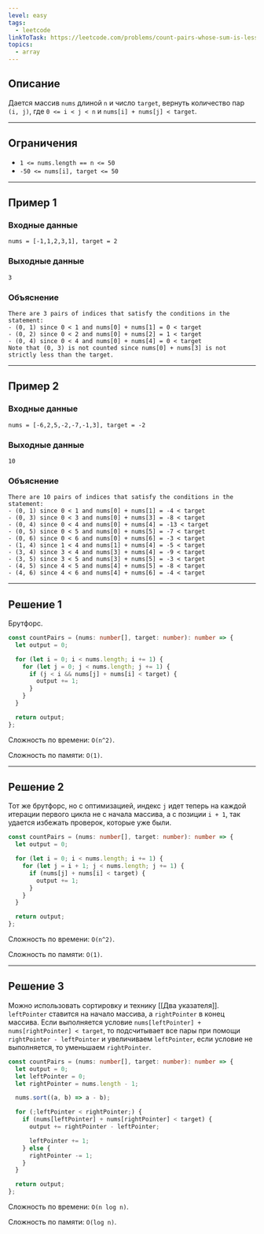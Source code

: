 ```yaml
---
level: easy
tags:
  - leetcode
linkToTask: https://leetcode.com/problems/count-pairs-whose-sum-is-less-than-target/
topics:
  - array
---
```

## Описание

Дается массив `nums` длиной `n` и число `target`, вернуть количество пар `(i, j)`, где `0 <= i < j < n` и `nums[i] + nums[j] < target`.

---
## Ограничения

- `1 <= nums.length == n <= 50`
- `-50 <= nums[i], target <= 50`

---
## Пример 1

### Входные данные

```
nums = [-1,1,2,3,1], target = 2
```
### Выходные данные

```
3
```
### Объяснение

```
There are 3 pairs of indices that satisfy the conditions in the statement:
- (0, 1) since 0 < 1 and nums[0] + nums[1] = 0 < target
- (0, 2) since 0 < 2 and nums[0] + nums[2] = 1 < target 
- (0, 4) since 0 < 4 and nums[0] + nums[4] = 0 < target
Note that (0, 3) is not counted since nums[0] + nums[3] is not strictly less than the target.
```

---
## Пример 2

### Входные данные

```
nums = [-6,2,5,-2,-7,-1,3], target = -2
```
### Выходные данные

```
10
```
### Объяснение

```
There are 10 pairs of indices that satisfy the conditions in the statement:
- (0, 1) since 0 < 1 and nums[0] + nums[1] = -4 < target
- (0, 3) since 0 < 3 and nums[0] + nums[3] = -8 < target
- (0, 4) since 0 < 4 and nums[0] + nums[4] = -13 < target
- (0, 5) since 0 < 5 and nums[0] + nums[5] = -7 < target
- (0, 6) since 0 < 6 and nums[0] + nums[6] = -3 < target
- (1, 4) since 1 < 4 and nums[1] + nums[4] = -5 < target
- (3, 4) since 3 < 4 and nums[3] + nums[4] = -9 < target
- (3, 5) since 3 < 5 and nums[3] + nums[5] = -3 < target
- (4, 5) since 4 < 5 and nums[4] + nums[5] = -8 < target
- (4, 6) since 4 < 6 and nums[4] + nums[6] = -4 < target
```

---
## Решение 1

Брутфорс.

```typescript
const countPairs = (nums: number[], target: number): number => {
  let output = 0;

  for (let i = 0; i < nums.length; i += 1) {
    for (let j = 0; j < nums.length; j += 1) {
      if (j < i && nums[j] + nums[i] < target) {
        output += 1;
      }
    }
  }

  return output;
};
```

Сложность по времени: `O(n^2)`.

Сложность по памяти: `O(1)`.

---
## Решение 2

Тот же брутфорс, но с оптимизацией, индекс `j` идет теперь на каждой итерации первого цикла не с начала массива, а с позиции `i + 1`, так удается избежать проверок, которые уже были.

```typescript
const countPairs = (nums: number[], target: number): number => {
  let output = 0;

  for (let i = 0; i < nums.length; i += 1) {
    for (let j = i + 1; j < nums.length; j += 1) {
      if (nums[j] + nums[i] < target) {
        output += 1;
      }
    }
  }

  return output;
};
```

Сложность по времени: `O(n^2)`.

Сложность по памяти: `O(1)`.

---
## Решение 3

Можно использовать сортировку и технику [[Два указателя]]. `leftPointer` ставится на начало массива, а `rightPointer` в конец массива. Если выполняется условие `nums[leftPointer] + nums[rightPointer] < target`, то подсчитывает все пары при помощи `rightPointer - leftPointer` и увеличиваем `leftPointer`, если условие не выполняется, то уменьшаем `rightPointer`.

```typescript
const countPairs = (nums: number[], target: number): number => {
  let output = 0;
  let leftPointer = 0;
  let rightPointer = nums.length - 1;

  nums.sort((a, b) => a - b);

  for (;leftPointer < rightPointer;) {
    if (nums[leftPointer] + nums[rightPointer] < target) {
      output += rightPointer - leftPointer;

      leftPointer += 1;
    } else {
      rightPointer -= 1;
    }
  }

  return output;
};
```

Сложность по времени: `O(n log n)`.

Сложность по памяти: `O(log n)`.